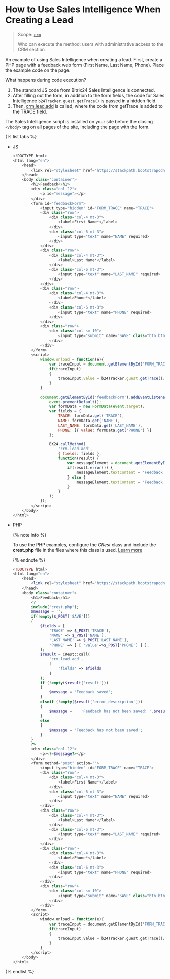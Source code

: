# How to Use Sales Intelligence When Creating a Lead

> Scope: [`crm`](../../../api-reference/scopes/permissions.md)
>
> Who can execute the method: users with administrative access to the CRM section

An example of using Sales Intelligence when creating a lead. First, create a PHP page with a feedback web form (First Name, Last Name, Phone). Place the example code on the page.

What happens during code execution?

1. The standard JS code from Bitrix24 Sales Intelligence is connected.
2. After filling out the form, in addition to the form fields, the code for Sales Intelligence `b24Tracker.guest.getTrace()` is passed in a hidden field.
3. Then, [crm.lead.add](../../../api-reference/crm/leads/crm-lead-add.md) is called, where the code from getTrace is added to the TRACE field.

The Sales Intelligence script is installed on your site before the closing `</body>` tag on all pages of the site, including the page with the form.

{% list tabs %}

- JS

    ```js
    <!DOCTYPE html>
    <html lang="en">
        <head>
            <link rel="stylesheet" href="https://stackpath.bootstrapcdn.com/bootstrap/4.3.1/css/bootstrap.min.css" crossorigin="anonymous">
        </head>
        <body class="container">
            <h1>Feedback</h1>
            <div class="col-12">
                <p id="message"></p>
            </div>
            <form id="feedbackForm">
                <input type="hidden" id="FORM_TRACE" name="TRACE">
                <div class="row">
                    <div class="col-4 mt-3">
                        <label>First Name*</label>
                    </div>
                    <div class="col-6 mt-3">
                        <input type="text" name="NAME" required>
                    </div>
                </div>
                <div class="row">
                    <div class="col-4 mt-3">
                        <label>Last Name*</label>
                    </div>
                    <div class="col-6 mt-3">
                        <input type="text" name="LAST_NAME" required>
                    </div>
                </div>
                <div class="row">
                    <div class="col-4 mt-3">
                        <label>Phone*</label>
                    </div>
                    <div class="col-6 mt-3">
                        <input type="text" name="PHONE" required>
                    </div>
                </div>
                <div class="row">
                    <div class="col-sm-10">
                        <input type="submit" name="SAVE" class="btn btn-primary" value="Send">
                    </div>
                </div>
            </form>
            <script>
                window.onload = function(e){
                    var traceInput = document.getElementById('FORM_TRACE');
                    if(traceInput)
                    {
                        traceInput.value = b24Tracker.guest.getTrace();
                    }
                }

                document.getElementById('feedbackForm').addEventListener('submit', function(event) {
                    event.preventDefault();
                    var formData = new FormData(event.target);
                    var fields = {
                        TRACE: formData.get('TRACE'),
                        NAME: formData.get('NAME'),
                        LAST_NAME: formData.get('LAST_NAME'),
                        PHONE: [{ value: formData.get('PHONE') }]
                    };

                    BX24.callMethod(
                        'crm.lead.add',
                        { fields: fields },
                        function(result) {
                            var messageElement = document.getElementById('message');
                            if(result.error()) {
                                messageElement.textContent = 'Feedback has not been saved: ' + result.error_description();
                            } else {
                                messageElement.textContent = 'Feedback saved';
                            }
                        }
                    );
                });
            </script>
        </body>
    </html>
    ```

- PHP

    {% note info %}

    To use the PHP examples, configure the *CRest* class and include the **crest.php** file in the files where this class is used. [Learn more](../../../how-to-use-examples.md)

    {% endnote %}

    ```php
    <!DOCTYPE html>
    <html lang="en">
        <head>
            <link rel="stylesheet" href="https://stackpath.bootstrapcdn.com/bootstrap/4.3.1/css/bootstrap.min.css" crossorigin="anonymous">
        </head>
        <body class="container">
            <h1>Feedback</h1>
            <?
            include("crest.php");
            $message = '';
            if(!empty($_POST['SAVE']))
            {
                $fields = [
                    'TRACE' => $_POST['TRACE'],
                    'NAME' => $_POST['NAME'],
                    'LAST_NAME' => $_POST['LAST_NAME'],
                    'PHONE' => [ [ 'value'=>$_POST['PHONE'] ] ],
                ];
                $result = CRest::call(
                    'crm.lead.add',
                    [
                        'fields' => $fields
                    ]
                );
                if (!empty($result['result']))
                {
                    $message = 'Feedback saved';
                }
                elseif (!empty($result['error_description']))
                {
                    $message =    'Feedback has not been saved: '.$result['error_description'];
                }
                else
                {
                    $message = 'Feedback has not been saved';
                }
            }
            ?>
            <div class="col-12">
                <p><?=$message?></p>
            </div>
            <form method="post" action="">
                <input type="hidden" id="FORM_TRACE" name="TRACE">
                <div class="row">
                    <div class="col-4 mt-3">
                        <label>First Name*</label>
                    </div>
                    <div class="col-6 mt-3">
                        <input type="text" name="NAME" required>
                    </div>
                </div>
                <div class="row">
                    <div class="col-4 mt-3">
                        <label>Last Name*</label>
                    </div>
                    <div class="col-6 mt-3">
                        <input type="text" name="LAST_NAME" required>
                    </div>
                </div>
                <div class="row">
                    <div class="col-4 mt-3">
                        <label>Phone*</label>
                    </div>
                    <div class="col-6 mt-3">
                        <input type="text" name="PHONE" required>
                    </div>
                </div>
                <div class="row">
                    <div class="col-sm-10">
                        <input type="submit" name="SAVE" class="btn btn-primary" value="Send">
                    </div>
                </div>
            </form>
            <script>
                window.onload = function(e){
                    var traceInput = document.getElementById('FORM_TRACE');
                    if(traceInput)
                    {
                        traceInput.value = b24Tracker.guest.getTrace();
                    }
                }
            </script>
        </body>
    </html>
    ```

{% endlist %}